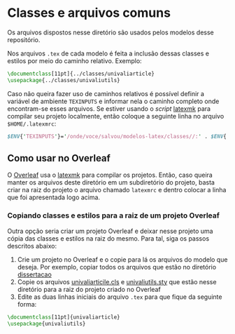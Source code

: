 # Classes e arquivos comuns

Os arquivos dispostos nesse diretório são usados pelos modelos desse repositório. 

Nos arquivos `.tex` de cada modelo é feita a inclusão dessas classes e estilos por meio do caminho relativo. Exemplo:

```tex
\documentclass[11pt]{../classes/univaliarticle}
\usepackage{../classes/univaliutils}
```

Caso não queira fazer uso de caminhos relativos é possível definir a variável de ambiente `TEXINPUTS` e informar nela o caminho completo onde encontram-se esses arquivos. Se estiver usando o *script* [latexmk](https://mg.readthedocs.io/latexmk.html) para compilar seu projeto localmente, então coloque a seguinte linha no arquivo `$HOME/.latexmrc`:
```perl
$ENV{'TEXINPUTS'}='/onde/voce/salvou/modelos-latex/classes//:' . $ENV{'TEXINPUTS'}; %
```

## Como usar no Overleaf

O [Overleaf](https://www.overleaf.com) usa o [latexmk](https://mg.readthedocs.io/latexmk.html) para compilar os projetos. Então, caso queira manter os arquivos deste diretório em um subdiretório do projeto, basta criar na raiz do projeto o arquivo chamado `latexmrc` e dentro colocar a linha que foi apresentada logo acima.

### Copiando classes e estilos para a raiz de um projeto Overleaf

Outra opção seria criar um projeto Overleaf e deixar nesse projeto uma cópia das classes e estilos na raiz do mesmo. Para tal, siga os passos descritos abaixo:

1. Crie um projeto no Overleaf e o copie para lá os arquivos do modelo que deseja. Por exemplo, copiar todos os arquivos que estão no diretório [dissertacao](../dissertacao)
1. Copie os arquivos [univaliarticile.cls](univaliarticile.cls) e [univaliutils.sty](univaliutils.sty) que estão nesse diretório para a raiz do projeto criado no Overleaf
2. Edite as duas linhas iniciais do arquivo `.tex` para que fique da seguinte forma:
```tex
\documentclass[11pt]{univaliarticle}
\usepackage{univaliutils}
```
